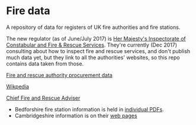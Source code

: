 # Fire data

A repository of data for registers of UK fire authorities and fire stations.

The new regulator (as of June/July 2017) is [Her Majesty's Inspectorate of
Constabular and Fire & Rescue
Services](https://www.justiceinspectorates.gov.uk/hmicfrs/fire-and-rescue-services/).
They're currently (Dec 2017) consulting about how to inspect fire and rescue
services, and don't publish much data yet, but they link to all the authorities'
websites, so this repo contains data taken from those.

[Fire and rescue authority procurement
data](https://www.gov.uk/government/publications/fire-and-rescue-authority-procurement-data)

[Wikpedia](https://en.wikipedia.org/wiki/Fire_services_in_the_United_Kingdom)

[Chief Fire and Rescue
Adviser](https://www.gov.uk/government/organisations/chief-fire-and-rescue-adviser-unit)

* Bedforshire fire station information is held in [individual
PDFs](https://www.bedsfire.com/AboutUs/StnComSafPlns/Pages/default.aspx).
* Cambridgeshire information is on their [web
  pages](http://www.cambsfire.gov.uk/find-a-fire-station-393.aspx)
